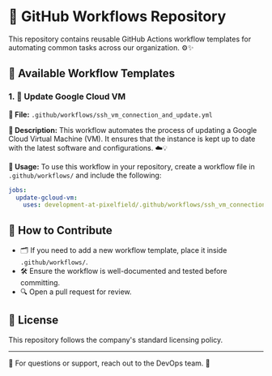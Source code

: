 # 🚀 GitHub Workflows Repository

This repository contains reusable GitHub Actions workflow templates for automating common tasks across our organization. ⚙️✨

## 📌 Available Workflow Templates

### 1. 🔄 Update Google Cloud VM
**📂 File:** `.github/workflows/ssh_vm_connection_and_update.yml`

**📝 Description:**
This workflow automates the process of updating a Google Cloud Virtual Machine (VM). It ensures that the instance is kept up to date with the latest software and configurations. ☁️💡

**🚀 Usage:**
To use this workflow in your repository, create a workflow file in `.github/workflows/` and include the following:

```yaml
jobs:
  update-gcloud-vm:
    uses: development-at-pixelfield/.github/workflows/ssh_vm_connection_and_update.yml@main
```

## 🤝 How to Contribute
- 🗂️ If you need to add a new workflow template, place it inside `.github/workflows/`.
- 🛠️ Ensure the workflow is well-documented and tested before committing.
- 🔍 Open a pull request for review.

## 📜 License
This repository follows the company's standard licensing policy.

---
💬 For questions or support, reach out to the DevOps team. 🚀

